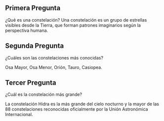 ## Primera Pregunta

¿Qué es una constelación?
Una constelación es un grupo de estrellas visibles desde la Tierra, que forman patrones imaginarios según la perspectiva humana.

## Segunda Pregunta 

¿Cuáles son las constelaciones más conocidas?
 
Osa Mayor, Osa Menor, Orión, Tauro, Casiopea.

## Tercer Pregunta
¿Cuál es la constelación más grande?
 
La constelación Hidra es la más grande del cielo nocturno y la mayor de las 88 constelaciones reconocidas oficialmente por la Unión Astronómica Internacional.
